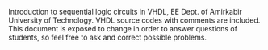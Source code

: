 Introduction to sequential logic circuits in VHDL, EE Dept. of Amirkabir University of Technology.
VHDL source codes with comments are included. 
This document is exposed to change in order to answer questions of students, so feel free to ask and correct possible problems.
